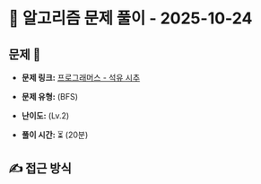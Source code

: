 # 📝 알고리즘 문제 풀이 - 2025-10-24

## 문제 📖

- **문제 링크:** [프로그래머스 - 석유 시추](https://school.programmers.co.kr/learn/courses/30/lessons/250136)

- **문제 유형:** (BFS)

- **난이도:** (Lv.2)

- **풀이 시간:** ⏳ (20분)

## ✍ 접근 방식
